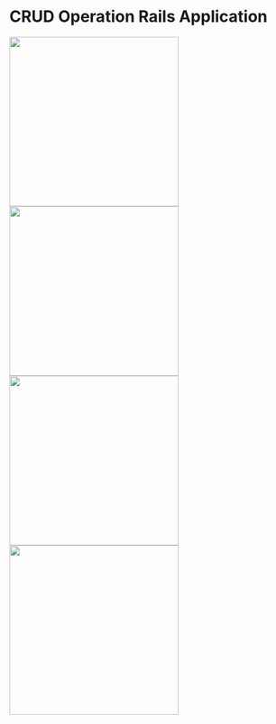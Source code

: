 # CRUD Operation Rails Application

<img src="https://m7madmagdy.github.io/pages/blogUsersApp.png" width="300" align="left"/>
<img src="https://m7madmagdy.github.io/pages/eRails.png" width="300" align="left"/>
<img src="https://m7madmagdy.github.io/pages/nRails.png" width="300" align="left"/>
<img src="https://m7madmagdy.github.io/pages/blogApi.png" width="300" align="left"/>
